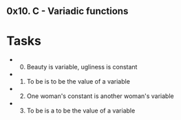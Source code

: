 ## 0x10. C - Variadic functions

# Tasks

* 0. Beauty is variable, ugliness is constant
* 1. To be is to be the value of a variable
* 2. One woman's constant is another woman's variable
* 3. To be is a to be the value of a variable
